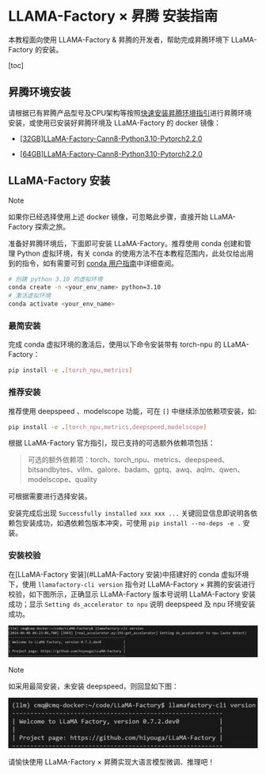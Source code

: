 # LLAMA-Factory × 昇腾 安装指南

本教程面向使用 LLAMA-Factory & 昇腾的开发者，帮助完成昇腾环境下 LLaMA-Factory 的安装。

<!-- ![](./images/llama-factory-logo.png)
[![ascend-support](https://www.hiascend.com/_static3/logo1.BQ2XZIjU.svg)](https://www.hiascend.com/) -->

[toc]

## 昇腾环境安装

请根据已有昇腾产品型号及CPU架构等按照[快速安装昇腾环境指引](https://ascend.github.io/docs/sources/ascend/quick_install.html)进行昇腾环境安装，或使用已安装好昇腾环境及 LLaMA-Factory 的 docker 镜像：

- [[32GB]LLaMA-Factory-Cann8-Python3.10-Pytorch2.2.0](http://mirrors.cn-central-221.ovaijisuan.com/detail/130.html)

- [[64GB]LLaMA-Factory-Cann8-Python3.10-Pytorch2.2.0](http://mirrors.cn-central-221.ovaijisuan.com/detail/131.html)

## LLaMA-Factory 安装

> [!Note]
>
> 如果你已经选择使用上述 docker 镜像，可忽略此步骤，直接开始 LLaMA-Factory 探索之旅。

准备好昇腾环境后，下面即可安装 LLaMA-Factory。推荐使用 conda 创建和管理 Python 虚拟环境，有关 conda 的使用方法不在本教程范围内，此处仅给出用到的指令，如有需要可到 [conda 用户指南](https://conda.io/projects/conda/en/latest/user-guide/tasks/manage-environments.html)中详细查阅。

```bash
# 创建 python 3.10 的虚拟环境
conda create -n <your_env_name> python=3.10
# 激活虚拟环境
conda activate <your_env_name>
```

### 最简安装

完成 conda 虚拟环境的激活后，使用以下命令安装带有 torch-npu 的 LLaMA-Factory：

```bash
pip install -e .[torch_npu,metrics]
```

### 推荐安装

推荐使用 deepspeed 、modelscope 功能，可在 `[]` 中继续添加依赖项安装，如:

```bash
pip install -e .[torch_npu,metrics,deepspeed,modelscope]
```

根据 LLaMA-Factory 官方指引，现已支持的可选额外依赖项包括：

> 可选的额外依赖项：torch、torch_npu、metrics、deepspeed、bitsandbytes、vllm、galore、badam、gptq、awq、aqlm、qwen、modelscope、quality

可根据需要进行选择安装。

安装完成后出现 `Successfully installed xxx xxx ...` 关键回显信息即说明各依赖包安装成功，如遇依赖包版本冲突，可使用 `pip install --no-deps -e .` 安装。

### 安装校验

在[LLaMA-Factory 安装](#LLaMA-Factory 安装)中搭建好的 conda 虚拟环境下，使用 `llamafactory-cli version` 指令对 LLaMA-Factory × 昇腾的安装进行校验，如下图所示，正确显示 LLaMA-Factory 版本号说明 LLaMA-Factory 安装成功；显示 `Setting ds_accelerator to npu` 说明 deepspeed 及 npu 环境安装成功。

![install_check](./images/install_check.png)

> [!Note]
>
> 如采用最简安装，未安装 deepspeed，则回显如下图：
>
> ![install_check_simple](./images/install_check_simple.png)

请愉快使用 LLaMA-Factory × 昇腾实现大语言模型微调、推理吧！
